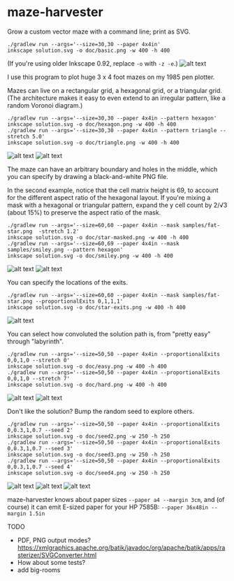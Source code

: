 # maze-harvester
Grow a custom vector maze with a command line; print as SVG.

```
./gradlew run --args='--size=30,30 --paper 4x4in'
inkscape solution.svg -o doc/basic.png -w 400 -h 400
```
(If you're using older Inkscape 0.92, replace ``-o`` with ``-z -e``.)
![alt text](https://github.com/jonhnet/maze-harvester/raw/master/doc/basic.png "Basic square maze")

I use this program to plot huge 3 x 4 foot mazes on my 1985 pen plotter.

Mazes can live on a rectangular grid, a hexagonal grid, or a triangular grid.
(The architecture makes it easy to even extend to an irregular pattern, like
a random Voronoi diagram.)

```
./gradlew run --args='--size=30,30 --paper 4x4in --pattern hexagon'
inkscape solution.svg -o doc/hexagon.png -w 400 -h 400
./gradlew run --args='--size=30,30 --paper 4x4in --pattern triangle --stretch 5.0'
inkscape solution.svg -o doc/triangle.png -w 400 -h 400
```
![alt text](https://github.com/jonhnet/maze-harvester/raw/master/doc/hexagon.png "Maze of hexagons")
![alt text](https://github.com/jonhnet/maze-harvester/raw/master/doc/triangle.png "Maze of triangles")

The maze can have an arbitrary boundary and holes
in the middle, which you can specify by drawing a black-and-white PNG file.

In the second example, notice that the cell matrix height is 69,
to account for the different aspect ratio of the hexagonal layout.
If you're mixing a mask with a hexagonal or triangular pattern,
expand the y cell count by 2/√3 (about 15%) to preserve the aspect ratio
of the mask.

```
./gradlew run --args='--size=60,60 --paper 4x4in --mask samples/fat-star.png  -stretch 1.2'
inkscape solution.svg -o doc/star-masked.png -w 400 -h 400
./gradlew run --args='--size=60,69 --paper 4x4in --mask samples/smiley.png --pattern hexagon'
inkscape solution.svg -o doc/smiley.png -w 400 -h 400
```
![alt text](https://github.com/jonhnet/maze-harvester/raw/master/doc/star-masked.png "Maze in a star")
![alt text](https://github.com/jonhnet/maze-harvester/raw/master/doc/smiley.png "Maze in a smiley face")

You can specify the locations of the exits.

```
./gradlew run --args='--size=60,60 --paper 4x4in --mask samples/fat-star.png --proportionalExits 0,1,1,1'
inkscape solution.svg -o doc/star-exits.png -w 400 -h 400
```
![alt text](https://github.com/jonhnet/maze-harvester/raw/master/doc/star-exits.png "Exits at star points")

You can select how convoluted the solution path is, from "pretty easy"
through "labyrinth".

```
./gradlew run --args='--size=50,50 --paper 4x4in --proportionalExits 0,0,1,0 --stretch 0'
inkscape solution.svg -o doc/easy.png -w 400 -h 400
./gradlew run --args='--size=50,50 --paper 4x4in --proportionalExits 0,0,1,0 --stretch 7'
inkscape solution.svg -o doc/hard.png -w 400 -h 400
```
![alt text](https://github.com/jonhnet/maze-harvester/raw/master/doc/easy.png "Easy solution")
![alt text](https://github.com/jonhnet/maze-harvester/raw/master/doc/hard.png "Hard solution")

Don't like the solution? Bump the random seed to explore others.

```
./gradlew run --args='--size=50,50 --paper 4x4in --proportionalExits 0,0.3,1,0.7 --seed 2'
inkscape solution.svg -o doc/seed2.png -w 250 -h 250
./gradlew run --args='--size=50,50 --paper 4x4in --proportionalExits 0,0.3,1,0.7 --seed 3'
inkscape solution.svg -o doc/seed3.png -w 250 -h 250
./gradlew run --args='--size=50,50 --paper 4x4in --proportionalExits 0,0.3,1,0.7 --seed 4'
inkscape solution.svg -o doc/seed4.png -w 250 -h 250
```
![alt text](https://github.com/jonhnet/maze-harvester/raw/master/doc/seed2.png "Seed 2")
![alt text](https://github.com/jonhnet/maze-harvester/raw/master/doc/seed3.png "Seed 3")
![alt text](https://github.com/jonhnet/maze-harvester/raw/master/doc/seed4.png "Seed 4")

maze-harvester knows about paper sizes `--paper a4 --margin 3cm`,
and (of course) it can emit E-sized paper for your HP 7585B:
`--paper 36x48in --margin 1.5in`

TODO
- PDF, PNG output modes?
	https://xmlgraphics.apache.org/batik/javadoc/org/apache/batik/apps/rasterizer/SVGConverter.html
- How about some tests?
- add big-rooms
